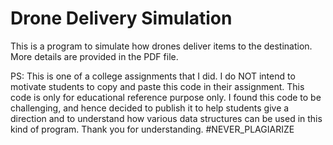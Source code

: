 # Drone Delivery Simulation

This is a program to simulate how drones deliver items to the destination. More details are provided in the PDF file.

PS: This is one of a college assignments that I did. I do NOT intend to motivate students to copy and paste this code in their assignment. This code is only for educational reference purpose only. I found this code to be challenging, and hence decided to publish it to help students give a direction and to understand how various data structures can be used in this kind of program. Thank you for understanding.
#NEVER_PLAGIARIZE
